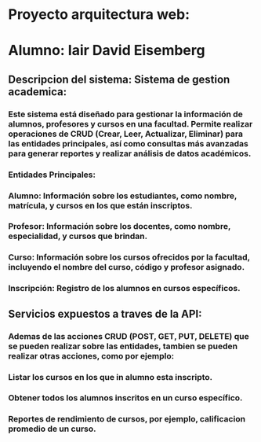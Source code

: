 # **Proyecto arquitectura web:**
# **Alumno: Iair David Eisemberg**
## Descripcion del sistema: Sistema de gestion academica:
### Este sistema está diseñado para gestionar la información de alumnos, profesores y cursos en una facultad. Permite realizar operaciones de CRUD (Crear, Leer, Actualizar, Eliminar) para las entidades principales, así como consultas más avanzadas para generar reportes y realizar análisis de datos académicos.
### Entidades Principales:
### **Alumno**: Información sobre los estudiantes, como nombre, matrícula, y cursos en los que están inscriptos.
### **Profesor**: Información sobre los docentes, como nombre, especialidad, y cursos que brindan.
### **Curso**: Información sobre los cursos ofrecidos por la facultad, incluyendo el nombre del curso, código y profesor asignado.
### **Inscripción**: Registro de los alumnos en cursos específicos.
## Servicios expuestos a traves de la API:
### Ademas de las acciones CRUD (POST, GET, PUT, DELETE) que se pueden realizar sobre las entidades, tambien se pueden realizar otras acciones, como por ejemplo:
### Listar los cursos en los que in alumno esta inscripto.
### Obtener todos los alumnos inscritos en un curso específico.
### Reportes de rendimiento de cursos, por ejemplo, calificacion promedio de un curso.
